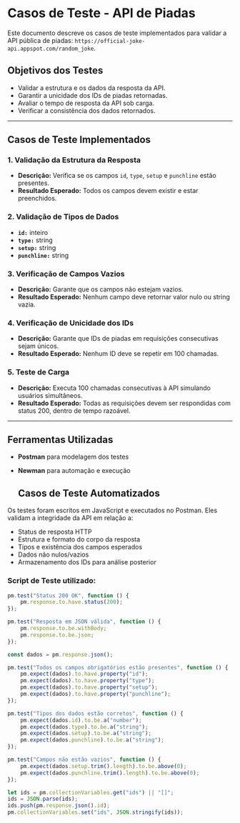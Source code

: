 # Casos de Teste - API de Piadas

Este documento descreve os casos de teste implementados para validar a API pública de piadas: `https://official-joke-api.appspot.com/random_joke`.

## Objetivos dos Testes

- Validar a estrutura e os dados da resposta da API.
- Garantir a unicidade dos IDs de piadas retornadas.
- Avaliar o tempo de resposta da API sob carga.
- Verificar a consistência dos dados retornados.

---

## Casos de Teste Implementados

### 1. Validação da Estrutura da Resposta

- **Descrição:** Verifica se os campos `id`, `type`, `setup` e `punchline` estão presentes.
- **Resultado Esperado:** Todos os campos devem existir e estar preenchidos.

### 2. Validação de Tipos de Dados

- **`id:`** inteiro
- **`type:`** string
- **`setup:`** string
- **`punchline:`** string

### 3. Verificação de Campos Vazios

- **Descrição:** Garante que os campos não estejam vazios.
- **Resultado Esperado:** Nenhum campo deve retornar valor nulo ou string vazia.

### 4. Verificação de Unicidade dos IDs

- **Descrição:** Garante que IDs de piadas em requisições consecutivas sejam únicos.
- **Resultado Esperado:** Nenhum ID deve se repetir em 100 chamadas.

### 5. Teste de Carga

- **Descrição:** Executa 100 chamadas consecutivas à API simulando usuários simultâneos.
- **Resultado Esperado:** Todas as requisições devem ser respondidas com status 200, dentro de tempo razoável.

---

## Ferramentas Utilizadas

- **Postman** para modelagem dos testes
- **Newman** para automação e execução

  ## Casos de Teste Automatizados

Os testes foram escritos em JavaScript e executados no Postman. Eles validam a integridade da API em relação a:

- Status de resposta HTTP
- Estrutura e formato do corpo da resposta
- Tipos e existência dos campos esperados
- Dados não nulos/vazios
- Armazenamento dos IDs para análise posterior

### Script de Teste utilizado:

```javascript
pm.test("Status 200 OK", function () {
    pm.response.to.have.status(200);
});

pm.test("Resposta em JSON válida", function () {
    pm.response.to.be.withBody;
    pm.response.to.be.json;
});

const dados = pm.response.json();

pm.test("Todos os campos obrigatórios estão presentes", function () {
    pm.expect(dados).to.have.property("id");
    pm.expect(dados).to.have.property("type");
    pm.expect(dados).to.have.property("setup");
    pm.expect(dados).to.have.property("punchline");
});

pm.test("Tipos dos dados estão corretos", function () {
    pm.expect(dados.id).to.be.a("number");
    pm.expect(dados.type).to.be.a("string");
    pm.expect(dados.setup).to.be.a("string");
    pm.expect(dados.punchline).to.be.a("string");
});

pm.test("Campos não estão vazios", function () {
    pm.expect(dados.setup.trim().length).to.be.above(0);
    pm.expect(dados.punchline.trim().length).to.be.above(0);
});

let ids = pm.collectionVariables.get("ids") || "[]"; 
ids = JSON.parse(ids); 
ids.push(pm.response.json().id); 
pm.collectionVariables.set("ids", JSON.stringify(ids));

